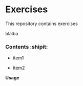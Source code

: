 # Exercises


This repository contains exercises


blalba

### Contents :shipit:

- item1

- item2

**Usage**
